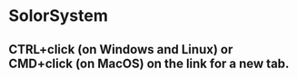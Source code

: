 # SolorSystem

## CTRL+click (on Windows and Linux) or CMD+click (on MacOS) on the link for a new tab.
